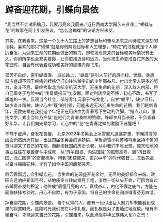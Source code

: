 # 踔奋迎花期，引蝶向景依

“我当然不会试图摘月，我要月亮奔我而来。”近日西南大学园艺专业课上“蝴蝶与花”的故事在网上引发热议，“怎么追蝴蝶”的议论方兴未艾。

其实，在我看来，这是一个关于人生路上的梦想目标和奋斗追求之间诗意又深刻的诠释。喜欢的那只“蝴蝶”就是你的阶段目标和人生理想，“种花”的过程就是个人踔厉奋发，为迎来生命的花期而做出的努力。即使发现原来的目标和实际情况有出入，你的所学也会充实着你，让你更接近诗和远方。当你把生命变成百花齐放的大花园时，自会有代表着成功和美好的蝴蝶向你飞来。

孤芳不自绽，需引蝴蝶激。
成长路上，“蝴蝶”是引人前行的风向标。曾经，身患渐冻症却不囿于疾病的桎梏仍旧向往浩瀚宇宙的少年邢益凡，付出比常人更多的努力，奋斗不息，最终考取北京航空航天大学，迎来生命的花期；深入敌人内部，将自己置身于危险中的“传奇情报员”沈安娜，面对利诱坚定不移，初心不改，书写了辉煌的一生。反观当今社会，部分青年沉溺于“丧文化”，自甘“躺平”，缺少目标，缺少奋斗精神，缺少心中“蝶”的引领，可能永远无法迎来生命的花期。我们是新青年，无数先辈在我们这个年纪正在用热血为青春写下生动的注脚，“指点江山，激扬文字，粪土当年万户侯”是他们为青春奏响的赞歌。峥嵘岁月当长歌，不负青春好年华，让我们向先辈学习，让心中的“花”在青春之蝶的激励下苏醒吧！

不骛于虚声，奋发花自醒。
北京2022年冬奥会上冰雪健儿追逐梦想、不懈拼搏的画面仍然历历在目，出战四届冬奥会的徐梦桃、单板滑雪小将苏翊鸣用坚持不懈的奋斗迎来了自己的花期。而翻阅我国的历史长卷，从中我们不难发现，惊天动地的事业往往在艰苦奋斗中成就，从“外争国权、内惩国贼”的振臂高呼，到“抗日救国、救亡图存”的奋起抗争，再到“团结起来、振兴中华”的时代强音……无数先辈以奋斗播撒花种，才有了如今中国的馥郁芬芳。

群芳香飘远，会引蝶恋花。
当生命的花园盛开花朵时，无尽的美好都会来临。欧阳自远响应祖国号召，从地质专业转向探月工程，虽然一切从头开始，可因为有过去踔厉奋发的积淀；他终成“最懂月亮的人”。赛续奋斗，内化不懈之底气，方能在面临抉择考验时，丹心不自欺，有为于家国，将自己的生命花园点缀得芬芳四溢。

踔奋迎花期，引蝶向景依。
每个优秀的人，都有一段付出巨大努力却未能看到成果的寂寞时光，这段时光我们把它叫作扎根，而扎根是为了更灿烂地绽放。唯有不懈奋斗，才能迎来自己的花期，引蝶自来，以此点缀中华民族伟大复兴之景！
